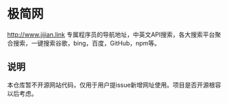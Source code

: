 # 极简网
http://www.jijian.link 专属程序员的导航地址，中英文API搜索，各大搜索平台聚合搜索，一键搜索谷歌，bing，百度，GitHub，npm等。

## 说明
本仓库暂不开源网站代码，仅用于用户提issue新增网址使用。项目是否开源根容以后考虑。
